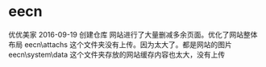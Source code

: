 # eecn
优优美家
2016-09-19 创建仓库
网站进行了大量删减多余页面。优化了网站整体布局
eecn\attachs 这个文件夹没有上传。因为太大了。都是网站的图片
eecn\system\data 这个文件夹存放的网站缓存内容也太大，没有上传


